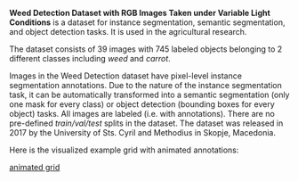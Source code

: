 **Weed Detection Dataset with RGB Images Taken under Variable Light Conditions** is a dataset for instance segmentation, semantic segmentation, and object detection tasks. It is used in the agricultural research. 

The dataset consists of 39 images with 745 labeled objects belonging to 2 different classes including *weed* and *carrot*.

Images in the Weed Detection dataset have pixel-level instance segmentation annotations. Due to the nature of the instance segmentation task, it can be automatically transformed into a semantic segmentation (only one mask for every class) or object detection (bounding boxes for every object) tasks. All images are labeled (i.e. with annotations). There are no pre-defined <i>train/val/test</i> splits in the dataset. The dataset was released in 2017 by the University of Sts. Cyril and Methodius in Skopje, Macedonia.

Here is the visualized example grid with animated annotations:

[animated grid](https://github.com/dataset-ninja/weed/raw/main/visualizations/horizontal_grid.webm)
